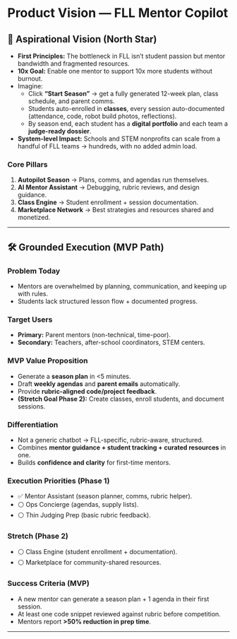 # Product Vision — FLL Mentor Copilot

## 🚀 Aspirational Vision (North Star)

- **First Principles:** The bottleneck in FLL isn’t student passion but mentor bandwidth and fragmented resources.  
- **10x Goal:** Enable one mentor to support 10x more students without burnout.  
- Imagine:  
  - Click **“Start Season”** → get a fully generated 12-week plan, class schedule, and parent comms.  
  - Students auto-enrolled in **classes**, every session auto-documented (attendance, code, robot build photos, reflections).  
  - By season end, each student has a **digital portfolio** and each team a **judge-ready dossier**.  
- **System-level Impact:** Schools and STEM nonprofits can scale from a handful of FLL teams → hundreds, with no added admin load.  

### Core Pillars
1. **Autopilot Season** → Plans, comms, and agendas run themselves.  
2. **AI Mentor Assistant** → Debugging, rubric reviews, and design guidance.  
3. **Class Engine** → Student enrollment + session documentation.  
4. **Marketplace Network** → Best strategies and resources shared and monetized.  

---

## 🛠 Grounded Execution (MVP Path)

### Problem Today
- Mentors are overwhelmed by planning, communication, and keeping up with rules.  
- Students lack structured lesson flow + documented progress.  

### Target Users
- **Primary:** Parent mentors (non-technical, time-poor).  
- **Secondary:** Teachers, after-school coordinators, STEM centers.  

### MVP Value Proposition
- Generate a **season plan** in <5 minutes.  
- Draft **weekly agendas** and **parent emails** automatically.  
- Provide **rubric-aligned code/project feedback**.  
- **(Stretch Goal Phase 2):** Create classes, enroll students, and document sessions.  

### Differentiation
- Not a generic chatbot → FLL-specific, rubric-aware, structured.  
- Combines **mentor guidance + student tracking + curated resources** in one.  
- Builds **confidence and clarity** for first-time mentors.  

### Execution Priorities (Phase 1)
- ✅ Mentor Assistant (season planner, comms, rubric helper).  
- ⚪ Ops Concierge (agendas, supply lists).  
- ⚪ Thin Judging Prep (basic rubric feedback).  

### Stretch (Phase 2)
- ⚪ Class Engine (student enrollment + documentation).  
- ⚪ Marketplace for community-shared resources.  

### Success Criteria (MVP)
- A new mentor can generate a season plan + 1 agenda in their first session.  
- At least one code snippet reviewed against rubric before competition.  
- Mentors report **>50% reduction in prep time**.  

---
